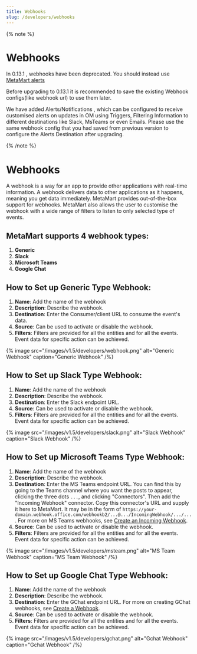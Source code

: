 ```yaml
---
title: Webhooks
slug: /developers/webhooks
---
```


{% note %}

# Webhooks

In 0.13.1 , webhooks have been deprecated. You should instead use [MetaMart alerts](/how-to-guides/admin-guide/alerts)

Before upgrading to 0.13.1 it is recommended to save the existing Webhook configs(like webhook url) to use them later.

We have added Alerts/Notifications , which can be configured to receive customised alerts on updates in OM using Triggers, Filtering Information to different destinations like Slack, MsTeams or even Emails.
Please use the same webhook config that you had saved from previous version to configure the Alerts Destination after upgrading.

{% /note %}

# Webhooks

A webhook is a way for an app to provide other applications with real-time information.
A webhook delivers data to other applications as it happens, meaning you get data immediately.
MetaMart provides out-of-the-box support for webhooks.
MetaMart also allows the user to customise the webhook with a wide range of filters to listen to only selected type of events.


## MetaMart supports 4 webhook types:
1. **Generic**
2. **Slack**
3. **Microsoft Teams**
4. **Google Chat**

## How to Set up Generic Type Webhook:
1. **Name**: Add the name of the webhook
2. **Description**: Describe the webhook.
3. **Destination**: Enter the Consumer/client URL to consume the event's data.
4. **Source**: Can be used to activate or disable the webhook.
5. **Filters**: Filters are provided for all the entities and for all the events.
   Event data for specific action can be achieved.

{% image
src="/images/v1.5/developers/webhook.png"
alt="Generic Webhook"
caption="Generic Webhook"
/%}

## How to Set up Slack Type Webhook:
1. **Name**: Add the name of the webhook
2. **Description**: Describe the webhook.
3. **Destination**: Enter the Slack endpoint URL.
4. **Source**: Can be used to activate or disable the webhook.
5. **Filters**: Filters are provided for all the entities and for all the events.
   Event data for specific action can be achieved.


{% image
src="/images/v1.5/developers/slack.png"
alt="Slack Webhook"
caption="Slack Webhook"
/%}

## How to Set up Microsoft Teams Type Webhook:
1. **Name**: Add the name of the webhook
2. **Description**: Describe the webhook.
3. **Destination**: Enter the MS Teams endpoint URL.  You can find this by going to the Teams channel where you want the posts to appear, clicking the three dots `...`, and clicking "Connectors".  Then add the "Incoming Webhook" connector.  Copy this connector's URL and supply it here to MetaMart.  It may be in the form of `https://your-domain.webhook.office.com/webhookb2/...@.../IncomingWebhook/.../...`.  For more on MS Teams webhooks, see [Create an Incoming Webhook](https://learn.microsoft.com/en-us/microsoftteams/platform/webhooks-and-connectors/how-to/add-incoming-webhook).
4. **Source**: Can be used to activate or disable the webhook.
5. **Filters**: Filters are provided for all the entities and for all the events.
   Event data for specific action can be achieved.

{% image
src="/images/v1.5/developers/msteam.png"
alt="MS Team Webhook"
caption="MS Team Webhook"
/%} 

## How to Set up Google Chat Type Webhook:
1. **Name**: Add the name of the webhook
2. **Description**: Describe the webhook.
3. **Destination**: Enter the GChat endpoint URL.  For more on creating GChat webhooks, see [Create a Webhook](https://developers.google.com/chat/how-tos/webhooks#create_a_webhook).
4. **Source**: Can be used to activate or disable the webhook.
5. **Filters**: Filters are provided for all the entities and for all the events.
   Event data for specific action can be achieved.

{% image
src="/images/v1.5/developers/gchat.png"
alt="Gchat Webhook"
caption="Gchat Webhook"
/%} 